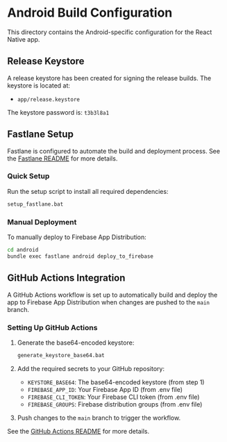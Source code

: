 # Android Build Configuration

This directory contains the Android-specific configuration for the React Native app.

## Release Keystore

A release keystore has been created for signing the release builds. The keystore is located at:

- `app/release.keystore`

The keystore password is: `t3b3l8a1`

## Fastlane Setup

Fastlane is configured to automate the build and deployment process. See the [Fastlane README](fastlane/README.md) for more details.

### Quick Setup

Run the setup script to install all required dependencies:

```bash
setup_fastlane.bat
```

### Manual Deployment

To manually deploy to Firebase App Distribution:

```bash
cd android
bundle exec fastlane android deploy_to_firebase
```

## GitHub Actions Integration

A GitHub Actions workflow is set up to automatically build and deploy the app to Firebase App Distribution when changes are pushed to the `main` branch.

### Setting Up GitHub Actions

1. Generate the base64-encoded keystore:

   ```bash
   generate_keystore_base64.bat
   ```

2. Add the required secrets to your GitHub repository:

   - `KEYSTORE_BASE64`: The base64-encoded keystore (from step 1)
   - `FIREBASE_APP_ID`: Your Firebase App ID (from .env file)
   - `FIREBASE_CLI_TOKEN`: Your Firebase CLI token (from .env file)
   - `FIREBASE_GROUPS`: Firebase distribution groups (from .env file)

3. Push changes to the `main` branch to trigger the workflow.

See the [GitHub Actions README](.github/workflows/README.md) for more details.
